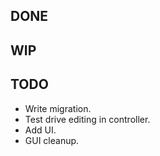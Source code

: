 DONE
----

WIP
---

TODO
----
* Write migration.
* Test drive editing in controller.
* Add UI.
* GUI cleanup.